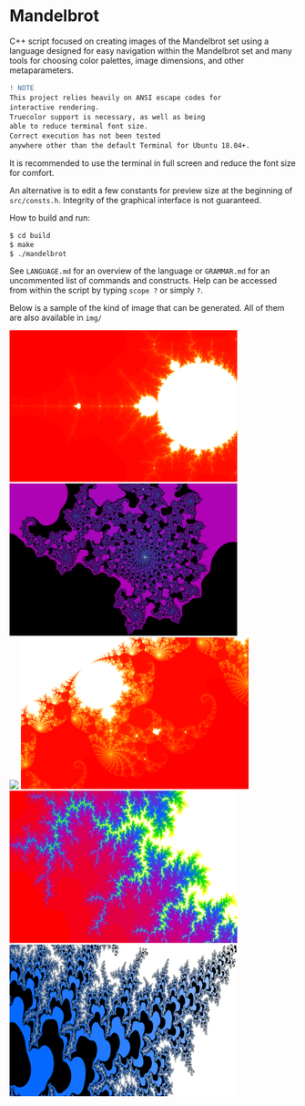 # Mandelbrot

C++ script focused on creating images of the Mandelbrot set using a language designed for easy navigation within the Mandelbrot set and many tools for choosing color palettes, image dimensions, and other metaparameters.

```diff
! NOTE
This project relies heavily on ANSI escape codes for
interactive rendering.
Truecolor support is necessary, as well as being
able to reduce terminal font size.
Correct execution has not been tested
anywhere other than the default Terminal for Ubuntu 18.04+.
```

It is recommended to use the terminal in full screen and reduce the font size for comfort.

An alternative is to edit a few constants for preview size at the beginning of `src/consts.h`. Integrity of the graphical interface is not guaranteed.

How to build and run:

```
$ cd build
$ make
$ ./mandelbrot
```

See `LANGUAGE.md` for an overview of the language or `GRAMMAR.md` for an uncommented list of commands and constructs. Help can be accessed from within the script by typing `scope ?` or simply `?`.

Below is a sample of the kind of image that can be generated. All of them are also available in `img/`


<img src="img/bulb.png" width=400> <img src="img/zoom3.png" width=400>
<br>
<img src="img/zoom2.png" width=400> <img src="img/zoom1.png" width=400>
<br>
<img src="img/zoom5.png" width=400> <img src="img/zoom4.png" width=400>
